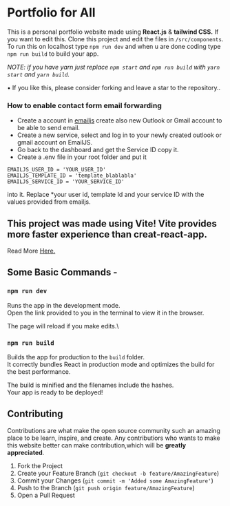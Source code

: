 # Portfolio for All
This is a personal portfolio website made using <b>React.js</b> & <b>tailwind CSS.</b>
If you want to edit this. Clone this project and edit the files in `/src/components`.<br />
To run this on localhost
type `npm run dev` and when u are done coding type `npm run build` to build your app.

_NOTE: if you have yarn just replace `npm start` and `npm run build` with `yarn start` and `yarn build`._

• If you like this, please consider forking and leave a star to the repository..  

### How to enable contact form email forwarding

- Create a account in [emailjs](https://www.emailjs.com/) create also new Outlook or Gmail account to be able
  to send email.
- Create a new service, select and log in to your newly created outlook or gmail account on EmailJS.
- Go back to the dashboard and get the Service ID copy it.
- Create a .env file in your root folder and put it

```
EMAILJS_USER_ID = 'YOUR_USER_ID'
EMAILJS_TEMPLATE_ID = 'template_blablabla'
EMAILJS_SERVICE_ID = 'YOUR_SERVICE_ID'
```

into it. Replace \*your user id, template Id and your service ID with the values provided from emailjs.

## This project was made using Vite! Vite provides more faster experience than creat-react-app.<br />
Read More [Here.](vitejs.dev)

## Some Basic Commands -

### `npm run dev`

Runs the app in the development mode.\
Open the link provided to you in the terminal to view it in the browser.

The page will reload if you make edits.\

### `npm run build`

Builds the app for production to the `build` folder.\
It correctly bundles React in production mode and optimizes the build for the best performance.

The build is minified and the filenames include the hashes.\
Your app is ready to be deployed!

## Contributing

Contributions are what make the open source community such an amazing place to be learn, inspire, and create. Any contributiors who wants to make this website better can make contribution,which will be **greatly appreciated**.

1. Fork the Project
2. Create your Feature Branch (`git checkout -b feature/AmazingFeature`)
3. Commit your Changes (`git commit -m 'Added some AmazingFeature'`)
4. Push to the Branch (`git push origin feature/AmazingFeature`)
5. Open a Pull Request